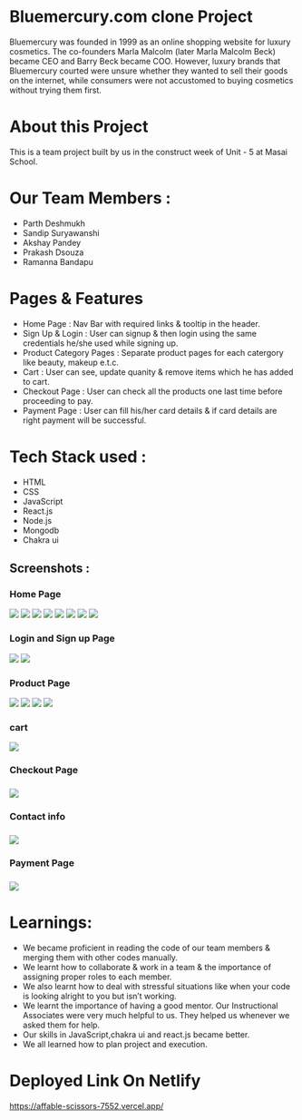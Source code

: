 <h1>Bluemercury.com clone Project</h1>
<p>Bluemercury was founded in 1999 as an online shopping website for luxury cosmetics. The co-founders Marla Malcolm (later Marla Malcolm Beck) became CEO and Barry Beck became COO. However, luxury brands that Bluemercury courted were unsure whether they wanted to sell their goods on the internet, while consumers were not accustomed to buying cosmetics without trying them first.</p>

<h1>About this Project</h1>

<p>This is a team project built by us in the construct week of Unit - 5 at Masai School.</p>

<h1>Our Team Members :</h1>

<ul>
<li>Parth Deshmukh</li>
<li>Sandip Suryawanshi</li>
<li>Akshay Pandey </li>
<li>Prakash Dsouza</li>
<li>Ramanna Bandapu</li>
</ul>

<h1>Pages & Features</h1>

<ul>
<li>Home Page : Nav Bar with required links & tooltip in the header.</li>
<li>Sign Up & Login : User can signup & then login using the same credentials he/she used while signing up.</li>

<li>Product Category Pages : Separate product pages for each catergory like beauty, makeup e.t.c.</li>
<li>Cart : User can see, update quanity & remove items which he has added to cart.</li>
<li>Checkout Page : User can check all the products one last time before proceeding to pay.</li>
<li>Payment Page : User can fill his/her card details & if card details are right payment will be successful.</li>
</ul>

<h1>Tech Stack used :</h1>
<ul>
<li>HTML</li>
<li>CSS</li>
<li>JavaScript</li>
<li>React.js</li>
<li>Node.js</li>
<li>Mongodb</li>
<li>Chakra ui</li>
</ul>

<h2>Screenshots :</h2>

<h3>Home Page</h3>
<img src="./bluemercury/assets/Screenshot%20(316).png"/>
<img src="./bluemercury/assets/Screenshot%20(317).png"/>
<img src="./bluemercury/assets/Screenshot%20(318).png"/>
<img src="./bluemercury/assets/Screenshot%20(319).png"/>
<img src="./bluemercury/assets/Screenshot%20(320).png"/>
<img src="./bluemercury/assets/Screenshot%20(321).png"/>
<img src="./bluemercury/assets/Screenshot%20(322).png"/>
<img src="./bluemercury/assets/Screenshot%20(323).png"/>

<h3>Login and Sign up Page</h3>

<img src="./bluemercury/assets/Screenshot%20(313).png"/>
<img src="./bluemercury/assets/signup.png"/>

<h3>Product Page</h3>

<img src="./bluemercury/assets/Screenshot%20(324).png"/>
<img src="./bluemercury/assets/Screenshot%20(325).png"/>
<img src="./bluemercury/assets/Screenshot%20(326).png"/>
<img src="./bluemercury/assets/Screenshot%20(327).png"/>

<h3>  cart </h3>

<img src="./bluemercury/assets/Screenshot%20(314).png"/>

<h3>Checkout Page<h3>
<img src="./bluemercury/assets/Screenshot%20(328).png"/>

<h3>Contact info<h3>
<img src="./bluemercury/assets/Screenshot%20(329).png"/>

<h3>Payment Page<h3>
<img src="./bluemercury/assets/Screenshot%20(330).png"/>

<h1>
Learnings:</h1>

<ul>
<li>We became proficient in reading the code of our team members & merging them with other codes manually.</li>
<li>We learnt how to collaborate & work in a team & the importance of assigning proper roles to each member.
</li>
<li>We also learnt how to deal with stressful situations like when your code is looking alright to you but isn’t working.</li>

<li>We learnt the importance of having a good mentor. Our Instructional Associates were very much helpful to us. They helped us whenever we asked them for help.</li>
<li>Our skills in JavaScript,chakra ui and react.js became better.</li>
<li>We all learned how to plan project and execution.</li>

</ul>

<h1>Deployed Link On Netlify</h1>
<a href="https://affable-scissors-7552.vercel.app/">https://affable-scissors-7552.vercel.app/</a>
